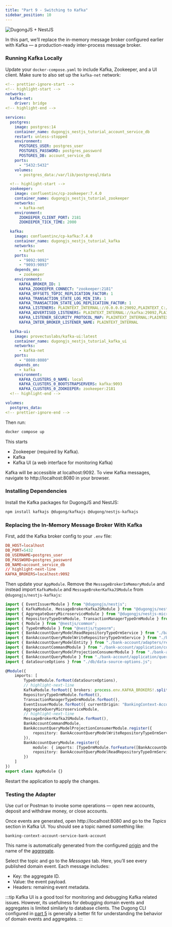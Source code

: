 ```yaml
---
title: "Part 9 - Switching to Kafka"
sidebar_position: 10
---
```


![DugongJS + NestJS](/img/dugongjs_nestjs.png)

In this part, we’ll replace the in-memory message broker configured earlier with Kafka — a production-ready inter-process message broker.

### Running Kafka Locally

Update your `docker-compose.yaml` to include Kafka, Zookeeper, and a UI client. Make sure to also set up the `kafka-net` network:

```yaml title="docker-compose.yaml" showLineNumbers
<!-- prettier-ignore-start -->
<!-- highlight-start -->
networks:
  kafka-net:
    driver: bridge
<!-- highlight-end -->

services:
  postgres:
    image: postgres:14
    container_name: dugongjs_nestjs_tutorial_account_service_db
    restart: unless-stopped
    environment:
      POSTGRES_USER: postgres_user
      POSTGRES_PASSWORD: postgres_password
      POSTGRES_DB: account_service_db
    ports:
      - "5432:5432"
    volumes:
      - postgres_data:/var/lib/postgresql/data

  <!-- highlight-start -->
  zookeeper:
    image: confluentinc/cp-zookeeper:7.4.0
    container_name: dugongjs_nestjs_tutorial_zookeeper
    networks:
      - kafka-net
    environment:
      ZOOKEEPER_CLIENT_PORT: 2181
      ZOOKEEPER_TICK_TIME: 2000

  kafka:
    image: confluentinc/cp-kafka:7.4.0
    container_name: dugongjs_nestjs_tutorial_kafka
    networks:
      - kafka-net
    ports:
      - "9092:9092"
      - "9093:9093"
    depends_on:
      - zookeeper
    environment:
      KAFKA_BROKER_ID: 1
      KAFKA_ZOOKEEPER_CONNECT: "zookeeper:2181"
      KAFKA_OFFSETS_TOPIC_REPLICATION_FACTOR: 1
      KAFKA_TRANSACTION_STATE_LOG_MIN_ISR: 1
      KAFKA_TRANSACTION_STATE_LOG_REPLICATION_FACTOR: 1
      KAFKA_LISTENERS: PLAINTEXT_INTERNAL://0.0.0.0:29092,PLAINTEXT_C://0.0.0.0:9093,PLAINTEXT_L://0.0.0.0:9092,
      KAFKA_ADVERTISED_LISTENERS: PLAINTEXT_INTERNAL://kafka:29092,PLAINTEXT_L://localhost:9092,PLAINTEXT_C://kafka:9093
      KAFKA_LISTENER_SECURITY_PROTOCOL_MAP: PLAINTEXT_INTERNAL:PLAINTEXT,PLAINTEXT_L:PLAINTEXT,PLAINTEXT_C:PLAINTEXT
      KAFKA_INTER_BROKER_LISTENER_NAME: PLAINTEXT_INTERNAL

  kafka-ui:
    image: provectuslabs/kafka-ui:latest
    container_name: dugongjs_nestjs_tutorial_kafka_ui
    networks:
      - kafka-net
    ports:
      - "8080:8080"
    depends_on:
      - kafka
    environment:
      KAFKA_CLUSTERS_0_NAME: local
      KAFKA_CLUSTERS_0_BOOTSTRAPSERVERS: kafka:9093
      KAFKA_CLUSTERS_0_ZOOKEEPER: zookeeper:2181
  <!-- highlight-end -->

volumes:
  postgres_data:
<!-- prettier-ignore-end -->
```

Then run:

```bash
docker compose up
```

This starts

- Zookeeper (required by Kafka).
- Kafka
- Kafka UI (a web interface for monitoring Kafka)

Kafka will be accessible at localhost:9092. To view Kafka messages, navigate to http://localhost:8080 in your browser.

### Installing Dependencies

Install the Kafka packages for DugongJS and NestJS:

```bash
npm install kafkajs @dugong/kafkajs @dugong/nestjs-kafkajs
```

### Replacing the In-Memory Message Broker With Kafka

First, add the Kafka broker config to your `.env` file:

```conf showLineNumbers
DB_HOST=localhost
DB_PORT=5432
DB_USERNAME=postgres_user
DB_PASSWORD=postgres_password
DB_NAME=account_service_db
// highlight-next-line
KAFKA_BROKERS=localhost:9092
```

Then update your `AppModule`. Remove the `MessageBrokerInMemoryModule` and instead import `KafkaModule` and `MessageBrokerKafkaJSModule` from `@dugongjs/nestjs-kafkajs`:

```typescript title="src/app.module.ts" showLineNumbers
import { EventIssuerModule } from "@dugongjs/nestjs";
import { KafkaModule, MessageBrokerKafkaJSModule } from "@dugongjs/nestjs-kafkajs";
import { AggregateQueryMicroserviceModule } from "@dugongjs/nestjs-microservice-query";
import { RepositoryTypeOrmModule, TransactionManagerTypeOrmModule } from "@dugongjs/nestjs-typeorm";
import { Module } from "@nestjs/common";
import { TypeOrmModule } from "@nestjs/typeorm";
import { BankAccountQueryModelReadRepositoryTypeOrmService } from "./bank-account/adapters/repository/bank-account-query-model-read-repository-typeorm.service.js";
import { BankAccountQueryModelWriteRepositoryTypeOrmService } from "./bank-account/adapters/repository/bank-account-query-model-write-repository-typeorm.service.js";
import { BankAccountQueryModelEntity } from "./bank-account/adapters/repository/bank-account-query-model.entity.js";
import { BankAccountCommandModule } from "./bank-account/application/command/bank-account.command.module.js";
import { BankAccountQueryModelProjectionConsumerModule } from "./bank-account/application/consumer/bank-account-query-model-projection-consumer.module.js";
import { BankAccountQueryModule } from "./bank-account/application/query/bank-account.query.module.js";
import { dataSourceOptions } from "./db/data-source-options.js";

@Module({
    imports: [
        TypeOrmModule.forRoot(dataSourceOptions),
        // highlight-next-line
        KafkaModule.forRoot({ brokers: process.env.KAFKA_BROKERS!.split(",") }),
        RepositoryTypeOrmModule.forRoot(),
        TransactionManagerTypeOrmModule.forRoot(),
        EventIssuerModule.forRoot({ currentOrigin: "BankingContext-AccountService" }),
        AggregateQueryMicroserviceModule,
        // highlight-next-line
        MessageBrokerKafkaJSModule.forRoot(),
        BankAccountCommandModule,
        BankAccountQueryModelProjectionConsumerModule.register({
            repository: BankAccountQueryModelWriteRepositoryTypeOrmService
        }),
        BankAccountQueryModule.register({
            module: { imports: [TypeOrmModule.forFeature([BankAccountQueryModelEntity])] },
            repository: BankAccountQueryModelReadRepositoryTypeOrmService
        })
    ]
})
export class AppModule {}
```

Restart the application to apply the changes.

### Testing the Adapter

Use curl or Postman to invoke some operations — open new accounts, deposit and withdraw money, or close accounts.

Once events are generated, open http://localhost:8080 and go to the _Topics_ section in Kafka UI. You should see a topic named something like:

```
banking-context-account-service-bank-account
```

This name is automatically generated from the configured [origin](../core-concepts/origin.md) and the name of the [aggregate](../core-concepts/aggregates.md).

Select the topic and go to the _Messages_ tab. Here, you’ll see every published domain event. Each message includes:

- Key: the aggregate ID.
- Value: the event payload.
- Headers: remaining event metadata.

:::tip
Kafka UI is a good tool for monitoring and debugging Kafka related issues. However, its usefulness for debugging domain events and aggregates is limited similarly to database clients. The Dugong CLI configured in [part 5](part_5.md) is generally a better fit for understanding the behavior of domain events and aggregates.
:::
